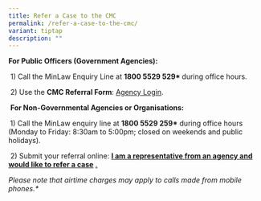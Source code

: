 ```yaml
---
title: Refer a Case to the CMC
permalink: /refer-a-case-to-the-cmc/
variant: tiptap
description: ""
---
```

<p><strong>For Public Officers (Government Agencies):</strong>
</p>
<p>&nbsp;1) Call the MinLaw Enquiry Line at <strong>1800 5529 529* </strong>during
office hours. &nbsp;</p>
<p>&nbsp;2) Use the <strong>CMC Referral Form</strong>: <a href="https://cmc.intranet.mlaw.gov.sg/agency-login" rel="noopener noreferrer nofollow" target="_blank"><u>Agency Login</u></a>.</p>
<p>&nbsp;<strong>For Non-Governmental Agencies or Organisations:</strong>
</p>
<p><strong>&nbsp;</strong>1) Call the MinLaw enquiry line at <strong>1800 5529 259*</strong> during
office hours (Monday to Friday: 8:30am to 5:00pm; closed on weekends and
public holidays).</p>
<p>&nbsp;2) Submit your referral online: <strong><a href="https://form.gov.sg/5dbfebfa1b03c2001911fc19" rel="noopener noreferrer nofollow" target="_blank"><u>I am a representative from an agency and would like to refer a case</u></a></strong>
<a href="https://form.gov.sg/5dbfebfa1b03c2001911fc19" rel="noopener noreferrer nofollow" target="_blank"><u>.</u>
</a>
</p>
<p></p>
<p><em>Please note that airtime charges may apply to calls made from mobile phones.*</em>
</p>